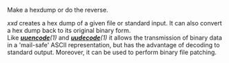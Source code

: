 Make a hexdump or do the reverse.

_xxd_ creates a hex dump of a given file or standard input. It can also convert a hex dump back to its original binary form. Like _**[uuencode](https://linux.die.net/man/1/uuencode)**(1)_ and _**[uudecode](https://linux.die.net/man/1/uudecode)**(1)_ it allows the transmission of binary data in a 'mail-safe' ASCII representation, but has the advantage of decoding to standard output. Moreover, it can be used to perform binary file patching.

